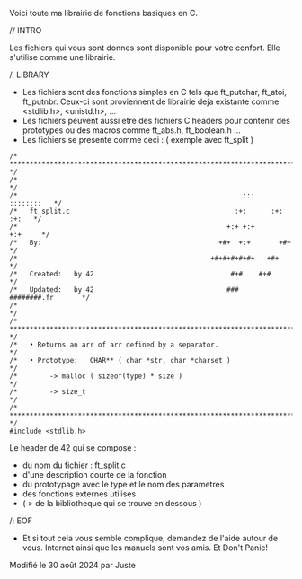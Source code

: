 Voici toute ma librairie de fonctions basiques en C.

// INTRO

Les fichiers qui vous sont donnes sont disponible pour votre confort. Elle s'utilise comme une librairie.

/. LIBRARY

* Les fichiers sont des fonctions simples en C tels que ft_putchar, ft_atoi, ft_putnbr. Ceux-ci sont proviennent de librairie deja existante comme <stdlib.h>, <unistd.h>, <stdio> ...
* Les fichiers peuvent aussi etre des fichiers C headers pour contenir des prototypes ou des macros comme ft_abs.h, ft_boolean.h ...
* Les fichiers se presente comme ceci : ( exemple avec ft_split )

```
/* ************************************************************************** */
/*                                                                            */
/*                                                        :::      ::::::::   */
/*   ft_split.c                                         :+:      :+:    :+:   */
/*                                                    +:+ +:+         +:+     */
/*   By:                                            +#+  +:+       +#+        */
/*                                                +#+#+#+#+#+   +#+           */
/*   Created:   by 42                                  #+#    #+#             */
/*   Updated:   by 42                                 ###   ########.fr       */
/*                                                                            */
/* ************************************************************************** */
/*   • Returns an arr of arr defined by a separator.                          */
/*   • Prototype:   CHAR** ( char *str, char *charset )                       */
/*        -> malloc ( sizeof(type) * size )                                   */
/*        -> size_t                                                           */
/* ************************************************************************** */
#include <stdlib.h>
```

Le header de 42 qui se compose :

* du nom du fichier : ft_split.c
* d'une description courte de la fonction
* du prototypage avec le type et le nom des parametres
* des fonctions externes utilises
* ( > de la bibliotheque qui se trouve en dessous )

/: EOF

* Et si tout cela vous semble complique, demandez de l'aide autour de vous. Internet ainsi que les manuels sont vos amis.
Et Don't Panic!

Modifié le 30 août 2024 par Juste
